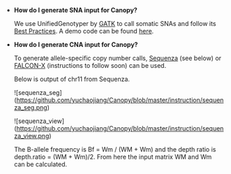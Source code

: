 * **How do I generate SNA input for Canopy?**
  
  We use UnifiedGenotyper by [GATK](https://software.broadinstitute.org/gatk/) to call somatic SNAs and follow its [Best Practices](https://software.broadinstitute.org/gatk/best-practices/). A demo code can be found [here](https://github.com/yuchaojiang/Canopy/blob/master/instruction/UnifiedGenotyper.sh).

* **How do I generate CNA input for Canopy?**
  
  To generate allele-specific copy number calls, [Sequenza](https://cran.r-project.org/web/packages/sequenza/index.html) (see below) or [FALCON-X](https://cran.fhcrc.org/web/packages/falconx/index.html) (instructions to follow soon) can be used.
  
    Below is output of chr11 from Sequenza. 
  
    ![sequenza_seg] (https://github.com/yuchaojiang/Canopy/blob/master/instruction/sequenza_seg.png)
  
    ![sequenza_view] (https://github.com/yuchaojiang/Canopy/blob/master/instruction/sequenza_view.png)
  
    The B-allele frequency is Bf = Wm / (WM + Wm) and the depth ratio is depth.ratio = (WM + Wm)/2. From here the input matrix WM and Wm can be calculated.
